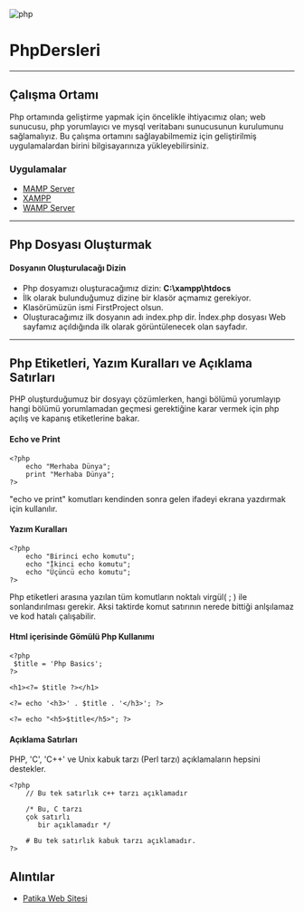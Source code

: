 ![php](https://programlamadilleri.net/wp-content/uploads/2021/05/PHP-1.png)
# PhpDersleri
---
## Çalışma Ortamı

Php ortamında geliştirme yapmak için öncelikle ihtiyacımız olan; web sunucusu, php yorumlayıcı ve mysql veritabanı sunucusunun kurulumunu sağlamalıyız. Bu çalışma ortamını sağlayabilmemiz için geliştirilmiş uygulamalardan birini bilgisayarınıza yükleyebilirsiniz.
### Uygulamalar
- [MAMP Server](https://www.mamp.info/en/downloads/)
- [XAMPP](https://www.apachefriends.org/tr/index.html)
- [WAMP Server](https://www.wampserver.com/en/)
---
## Php Dosyası Oluşturmak

#### Dosyanın Oluşturulacağı Dizin

- Php dosyamızı oluşturacağımız dizin:  **C:\xampp\htdocs**
- İlk olarak bulunduğumuz dizine bir klasör açmamız gerekiyor.
- Klasörümüzün ismi FirstProject olsun.
- Oluşturacağımız ilk dosyanın adı index.php dir. İndex.php dosyası Web sayfamız açıldığında ilk olarak görüntülenecek olan sayfadır.

---

## Php Etiketleri, Yazım Kuralları ve Açıklama Satırları
PHP oluşturduğumuz bir dosyayı çözümlerken, hangi bölümü yorumlayıp hangi bölümü yorumlamadan geçmesi gerektiğine karar vermek için php açılış ve kapanış etiketlerine bakar.

#### Echo ve Print
```
<?php 
    echo "Merhaba Dünya";
    print "Merhaba Dünya";
?>
```
"echo ve print" komutları kendinden sonra gelen ifadeyi ekrana yazdırmak için kullanılır.

#### Yazım Kuralları

```
<?php 
    echo "Birinci echo komutu";
    echo "İkinci echo komutu";
    echo "Üçüncü echo komutu";
?>
```
Php etiketleri arasına yazılan tüm komutların noktalı virgül( ; ) ile sonlandırılması gerekir. Aksi taktirde komut satırının nerede bittiği anlşılamaz ve kod hatalı çalışabilir.

#### Html içerisinde Gömülü Php Kullanımı
```
<?php
 $title = 'Php Basics';
?>

<h1><?= $title ?></h1>

<?= echo '<h3>' . $title . '</h3>'; ?>

<?= echo "<h5>$title</h5>"; ?>
```

#### Açıklama Satırları
PHP, 'C', 'C++' ve Unix kabuk tarzı (Perl tarzı) açıklamaların hepsini destekler.
```
<?php
    // Bu tek satırlık c++ tarzı açıklamadır
    
    /* Bu, C tarzı 
    çok satırlı
       bir açıklamadır */
    
    # Bu tek satırlık kabuk tarzı açıklamadır.
?>
```




## Alıntılar
- [Patika Web Sitesi](https://app.patika.dev)